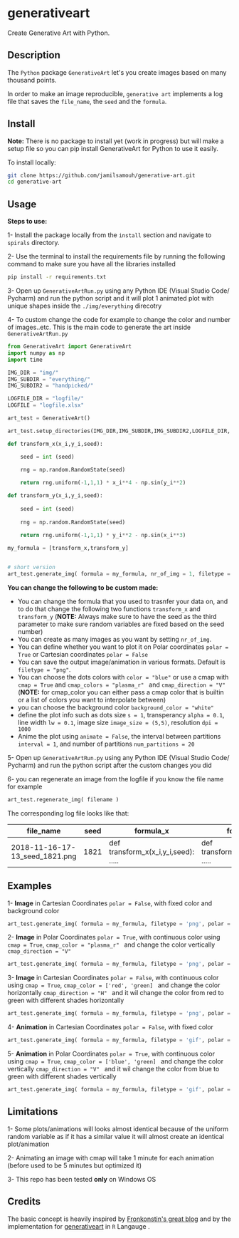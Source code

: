 # generativeart

Create Generative Art with Python.

## Description

The `Python` package `GenerativeArt` let's you create images based on many thousand points.

In order to make an image reproducible, `generative art` implements a log file that saves the `file_name`, the `seed` and the `formula`.

## Install

**Note:** There is no package to install yet (work in progress) but will make a setup file so you can pip install GenerativeArt for Python to use it easily.

To install locally: 
```bash
git clone https://github.com/jamilsamouh/generative-art.git
cd generative-art
```

## Usage

**Steps to use:**

1- Install the package locally from the `install` section and navigate to `spirals` directory. 

2- Use the terminal to install the requirements file by running the following command to make sure you have all the libraries installed
```bash
pip install -r requirements.txt
```
3- Open up `GenerativeArtRun.py` using any Python IDE (Visual Studio Code/ Pycharm) and run the python script and it will plot 1 animated plot with unique shapes inside the `./img/everything` direcotry

4- To custom change the code for example to change the color and number of images..etc. This is the main code to generate the art inside `GenerativeArtRun.py`

```Python
from GenerativeArt import GenerativeArt
import numpy as np
import time

IMG_DIR = "img/"
IMG_SUBDIR = "everything/"
IMG_SUBDIR2 = "handpicked/"                                            

LOGFILE_DIR = "logfile/"
LOGFILE = "logfile.xlsx"

art_test = GenerativeArt()

art_test.setup_directories(IMG_DIR,IMG_SUBDIR,IMG_SUBDIR2,LOGFILE_DIR, LOGFILE)

def transform_x(x_i,y_i,seed):

    seed = int (seed)
    
    rng = np.random.RandomState(seed)

    return rng.uniform(-1,1,1) * x_i**4 - np.sin(y_i**2)

def transform_y(x_i,y_i,seed):
    
    seed = int (seed)
    
    rng = np.random.RandomState(seed)
            
    return rng.uniform(-1,1,1) * y_i**2 - np.sin(x_i**3)

my_formula = [transform_x,transform_y]


# short version
art_test.generate_img( formula = my_formula, nr_of_img = 1, filetype = 'gif', polar = True , cmap = True, cmap_color= 'plasma_r', cmap_direction= 'V', animate = True )
```
**You can change the following to be custom made:**
* You can change the formula that you used to trasnfer your data on, and to do that change the following two functions `transform_x` and `transform_y` (**NOTE:** Always make sure to have the seed as the third parameter to make sure random variables are fixed based on the seed number)
* You can create as many images as you want by setting `nr_of_img`.
* You can define whether you want to plot it on Polar coordinates `polar = True` or Cartesian coordinates `polar = False`
* You can save the output image/animation in various formats. Default is ` filetype = "png" `.
* You can choose the dots colors with ` color = "blue" ` or use a cmap with `cmap = True` and `cmap_colors = "plasma_r" ` and `cmap_direction = "V" `  (**NOTE:** for cmap_color you can either pass a cmap color that is builtin or a list of colors you want to interpolate between)
* you can choose the background color ` background_color = "white" `
* define the plot info such as dots size `s = 1`, transperancy `alpha = 0.1`, line width `lw = 0.1`, image size `image_size = (5,5)`, resolution `dpi = 1000`
* Anime the plot using `animate = False`, the interval between partitions `interval = 1`, and number of partitions `num_partitions = 20`

5- Open up `GenerativeArtRun.py` using any Python IDE (Visual Studio Code/ Pycharm) and run the python script after the custom changes you did

6- you can regenerate an image from the logfile if you know the file name for example 

```Python
art_test.regenerate_img( filename )
```


The corresponding log file looks like that:

| file_name                      | seed | formula_x                            | formula_y                            | 
|--------------------------------|------|--------------------------------------|--------------------------------------| 
| 2018-11-16-17-13_seed_1821.png | 1821 | def transform_x(x_i,y_i,seed): ..... | def transform_y(x_i,y_i,seed): ..... | 

## Examples

1-  **Image** in Cartesian Coordinates `polar = False`, with fixed color and background color 

```Python
art_test.generate_img( formula = my_formula, filetype = 'png', polar = False , color = 'red', background_color='black' )  
```

2-  **Image** in Polar  Coordinates `polar = True`, with continuous color using `cmap = True`, `cmap_color = "plasma_r" ` and change the color vertically `cmap_direction = "V" ` 

```Python
art_test.generate_img( formula = my_formula, filetype = 'png', polar = True , background_color='black', cmap = True, cmap_color= 'plasma_r', cmap_direction= 'V' ) 
```

3-  **Image** in Cartesian Coordinates `polar = False`, with continuous color using `cmap = True`, `cmap_color = ['red', 'green] ` and change the color horizontally `cmap_direction = "H" ` and it wil change the color from red to green with different shades horizontally 

```Python
art_test.generate_img( formula = my_formula, filetype = 'png', polar = False , background_color='black', cmap = True, cmap_color= ['pink','green'], cmap_direction= 'H' ) 
```

4-  **Animation** in Cartesian Coordinates `polar = False`, with fixed color 

```Python
art_test.generate_img( formula = my_formula, filetype = 'gif', polar = False , color = 'red', background_color='black', animate=True )
```

5-  **Animation** in Polar Coordinates `polar = True`, with continuous color using `cmap = True`, `cmap_color = ['blue', 'green] ` and change the color vertically `cmap_direction = "V" ` and it wil change the color from blue to green with different shades vertically

```Python
art_test.generate_img( formula = my_formula, filetype = 'gif', polar = True , background_color='black', cmap = True, cmap_color= ['blue','green'], cmap_direction= 'V', animate=True ) 
```




## Limitations

1- Some plots/animations will looks almost identical because of the uniform random variable as if it has a similar value it will almost create an identical plot/animation

2- Animating an image with cmap will take 1 minute for each animation (before used to be 5 minutes but optimized it)

3- This repo has been tested **only** on Windows OS

## Credits

The basic concept is heavily inspired by [Fronkonstin's great blog](https://fronkonstin.com/) and by the implementation for [generativeart](https://github.com/jamilsamouh/generativeart) in `R` Langauge .
